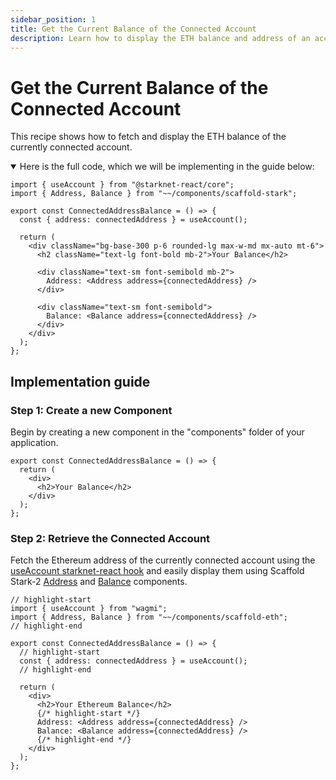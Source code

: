 ```yaml
---
sidebar_position: 1
title: Get the Current Balance of the Connected Account
description: Learn how to display the ETH balance and address of an account in your dApp.
---
```


# Get the Current Balance of the Connected Account

This recipe shows how to fetch and display the ETH balance of the currently connected account.

<details open>
<summary>Here is the full code, which we will be implementing in the guide below:</summary>

```tsx title="components/ConnectedAddressBalance.tsx"
import { useAccount } from "@starknet-react/core";
import { Address, Balance } from "~~/components/scaffold-stark";

export const ConnectedAddressBalance = () => {
  const { address: connectedAddress } = useAccount();

  return (
    <div className="bg-base-300 p-6 rounded-lg max-w-md mx-auto mt-6">
      <h2 className="text-lg font-bold mb-2">Your Balance</h2>

      <div className="text-sm font-semibold mb-2">
        Address: <Address address={connectedAddress} />
      </div>

      <div className="text-sm font-semibold">
        Balance: <Balance address={connectedAddress} />
      </div>
    </div>
  );
};
```

</details>

## Implementation guide

### Step 1: Create a new Component

Begin by creating a new component in the "components" folder of your application.

```tsx title="components/ConnectedAddressBalance.tsx"
export const ConnectedAddressBalance = () => {
  return (
    <div>
      <h2>Your Balance</h2>
    </div>
  );
};
```

### Step 2: Retrieve the Connected Account

Fetch the Ethereum address of the currently connected account using the [useAccount starknet-react hook](https://starknet-react.com/hooks/account/useaccount) and easily display them using Scaffold Stark-2 [Address](/components/Address) and [Balance](/components/Balance) components.

```tsx title="components/ConnectedAddressBalance.tsx"
// highlight-start
import { useAccount } from "wagmi";
import { Address, Balance } from "~~/components/scaffold-eth";
// highlight-end

export const ConnectedAddressBalance = () => {
  // highlight-start
  const { address: connectedAddress } = useAccount();
  // highlight-end

  return (
    <div>
      <h2>Your Ethereum Balance</h2>
      {/* highlight-start */}
      Address: <Address address={connectedAddress} />
      Balance: <Balance address={connectedAddress} />
      {/* highlight-end */}
    </div>
  );
};
```
